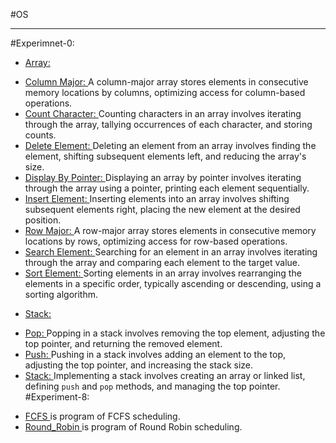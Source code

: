#OS 
<br><hr>
#Experimnet-0: <br>
* <u> Array: </u> <br>
 - <u> Column Major: </u> A column-major array stores elements in consecutive memory locations by columns, optimizing access for column-based operations. <br>
 - <u> Count Character: </u> Counting characters in an array involves iterating through the array, tallying occurrences of each character, and storing counts. <br>
 - <u> Delete Element: </u> Deleting an element from an array involves finding the element, shifting subsequent elements left, and reducing the array's size. <br>
 - <u> Display By Pointer: </u> Displaying an array by pointer involves iterating through the array using a pointer, printing each element sequentially. <br>
 - <u> Insert Element: </u> Inserting elements into an array involves shifting subsequent elements right, placing the new element at the desired position. <br>
 - <u> Row Major: </u> A row-major array stores elements in consecutive memory locations by rows, optimizing access for row-based operations. <br>
 - <u> Search Element: </u> Searching for an element in an array involves iterating through the array and comparing each element to the target value. <br>
 - <u> Sort Element: </u> Sorting elements in an array involves rearranging the elements in a specific order, typically ascending or descending, using a sorting algorithm. <br>
 * <u> Stack: </u> <br>
 - <u> Pop: </u> Popping in a stack involves removing the top element, adjusting the top pointer, and returning the removed element. <br>
 - <u> Push: </u> Pushing in a stack involves adding an element to the top, adjusting the top pointer, and increasing the stack size. <br>
 - <u> Stack: </u> Implementing a stack involves creating an array or linked list, defining `push` and `pop` methods, and managing the top pointer. <br>
#Experiment-8: <br>
* <u>FCFS </u> is program of FCFS scheduling.<br>
* <u>Round_Robin </u> is program of Round Robin scheduling.
